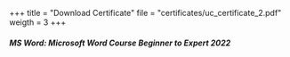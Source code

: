 +++
title = "Download Certificate"
file = "certificates/uc_certificate_2.pdf"
weigth = 3
+++
##### MS Word: Microsoft Word Course Beginner to Expert 2022